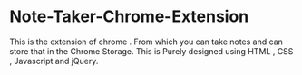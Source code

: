 # Note-Taker-Chrome-Extension

This is the extension of chrome . From which you can take notes and can store that in the Chrome Storage.
This is Purely designed using HTML , CSS , Javascript and jQuery.
